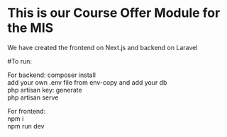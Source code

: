 # This is our Course Offer Module for the MIS

We have created the frontend on Next.js and backend on Laravel

#To run:

For backend: 
composer install\
add your own .env file from env-copy and add your db\
php artisan key: generate\
php artisan serve

For frontend:\
npm i\
npm run dev
